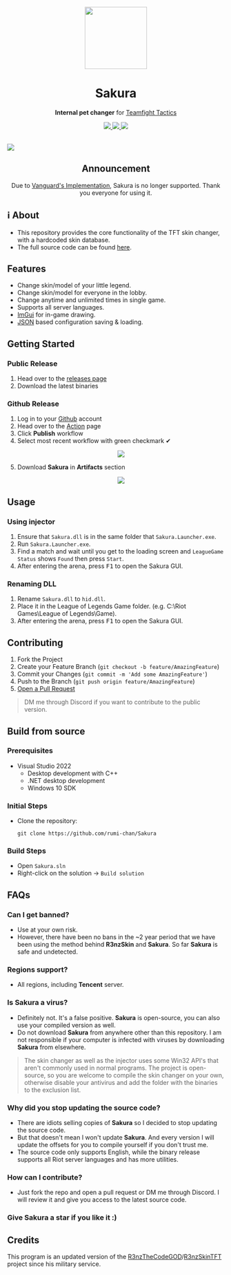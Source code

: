 <br>
<div align="center">
    <img src="https://i.imgur.com/aF3urSc.png" width="144">
  <h1 align="center">Sakura</h1>
  <p align="center">
    <strong>Internal pet changer</strong> for <a href="https://teamfighttactics.leagueoflegends.com/">Teamfight Tactics</strong>
  </p>
  <p>
    <a href="https://github.com/rumi-chan/Sakura">
      <img src="https://img.shields.io/github/stars/rumi-chan/Sakura.svg?style=for-the-badge" />
    </a>
    <a href="https://discord.gg/C2fXemxsrG">
      <img src ="https://img.shields.io/discord/1180488468359544912?style=for-the-badge&logo=discord&logoColor=white&label=discord&color=5c5fff"/>
    </a>
    <a href="./LICENSE">
      <img src ="https://img.shields.io/github/license/rumi-chan/Sakura.svg?style=for-the-badge"/>
    </a>
  </p>
</div>
<br>

<img src="https://i.imgur.com/jXVsaYR.png">

<div align="center">
	
## Announcement
   Due to [Vanguard's Implementation](https://support-leagueoflegends.riotgames.com/hc/en-us/articles/24169857932435-Riot-Vanguard-League-of-Legends), Sakura is no longer supported. Thank you everyone for using it.
   
</div>

## ℹ About
- This repository provides the core functionality of the TFT skin changer, with a hardcoded skin database.
- The full source code can be found [here](https://github.com/Sakurasou-Group/Sakura).

## Features
- Change skin/model of your little legend.
- Change skin/model for everyone in the lobby.
- Change anytime and unlimited times in single game.
- Supports all server languages.
- <a href="https://github.com/ocornut/imgui">ImGui</a> for in-game drawing.
- <a href="https://github.com/nlohmann/json">JSON</a> based configuration saving & loading.

## Getting Started
### Public Release
1. Head over to the [releases page](https://github.com/rumi-chan/Sakura/releases)
2. Download the latest binaries

### Github Release
1. Log in to your [Github](https://github.com/) account
2. Head over to the [Action](https://github.com/rumi-chan/Sakura/actions) page
3. Click **Publish** workflow
4. Select most recent workflow with green checkmark ✔
	<p align="center">
	  <a href="#"><img src="https://github.com/rumi-chan/Sakura/assets/59478113/24fee534-1c48-4538-a966-e3c875c7ef35"></a>
	</p>
5. Download **Sakura** in **Artifacts** section
	<p align="center">
	  <a href="#"><img src="https://github.com/rumi-chan/Sakura/assets/59478113/a01cfc4b-d9e2-4503-8f36-3cbae8208484"></a>
	</p>

## Usage
### Using injector
1. Ensure that `Sakura.dll` is in the same folder that `Sakura.Launcher.exe`.
2. Run `Sakura.Launcher.exe`.
3. Find a match and wait until you get to the loading screen and `LeagueGame Status` shows `Found` then press `Start`.
4. After entering the arena, press <kbd>F1</kbd> to open the Sakura GUI.
### Renaming DLL
1. Rename `Sakura.dll` to `hid.dll`.
2. Place it in the League of Legends Game folder. (e.g. C:\Riot Games\League of Legends\Game).
3. After entering the arena, press <kbd>F1</kbd> to open the Sakura GUI.

## Contributing
1. Fork the Project
2. Create your Feature Branch (`git checkout -b feature/AmazingFeature`)
3. Commit your Changes (`git commit -m 'Add some AmazingFeature'`)
4. Push to the Branch (`git push origin feature/AmazingFeature`)
5. [Open a Pull Request](https://github.com/rumi-chan/Sakura/pulls)
> DM me through Discord if you want to contribute to the public version.

## Build from source

### Prerequisites
- Visual Studio 2022
  - Desktop development with C++
  - .NET desktop development
  - Windows 10 SDK

### Initial Steps
- Clone the repository:
  
  ```
  git clone https://github.com/rumi-chan/Sakura
  ```
### Build Steps
- Open `Sakura.sln`
- Right-click on the solution -> `Build solution`

## FAQs
### Can I get banned?
- Use at your own risk.
- However, there have been no bans in the ~2 year period that we have been using the method behind **R3nzSkin** and **Sakura**. So far **Sakura** is safe and undetected.
### Regions support?
- All regions, including **Tencent** server.
### Is Sakura a virus?
- Definitely not. It's a false positive. **Sakura** is open-source, you can also use your compiled version as well.
- Do not download **Sakura** from anywhere other than this repository. I am not responsible if your computer is infected with viruses by downloading **Sakura** from elsewhere.
> The skin changer as well as the injector uses some Win32 API's that aren't commonly used in normal programs. The project is open-source, so you are welcome to compile the skin changer on your own, otherwise disable your antivirus and add the folder with the binaries to the exclusion list.
### Why did you stop updating the source code?
- There are idiots selling copies of **Sakura** so I decided to stop updating the source code.
- But that doesn't mean I won't update **Sakura**. And every version I will update the offsets for you to compile yourself if you don't trust me.
- The source code only supports English, while the binary release supports all Riot server languages and has more utilities.
### How can I contribute?
- Just fork the repo and open a pull request or DM me through Discord. I will review it and give you access to the latest source code.
### Give Sakura a star if you like it :)

## Credits
   This program is an updated version of the <a href="https://github.com/R3nzTheCodeGOD">R3nzTheCodeGOD</a>/<a href="https://github.com/R3nzTheCodeGOD/R3nzSkinTFT">R3nzSkinTFT</a> project since his military service.
